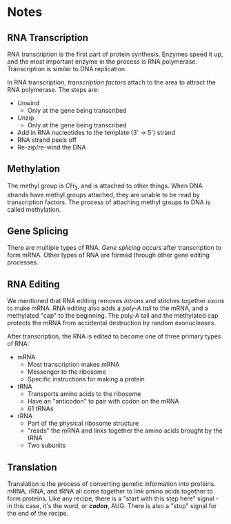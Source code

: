 # Notes

## RNA Transcription

RNA transcription is the first part of protein synthesis. Enzymes speed it up, and the most important enzyme in the process is RNA polymerase. Transcription is similar to DNA replication.

In RNA transcription, *transcription factors* attach to the area to attract the RNA polymerase. The steps are:

- Unwind
    - Only at the gene being transcribed
- Unzip
    - Only at the gene being transcribed
- Add in RNA nucleotides to the template (3' -> 5') strand
- RNA strand peels off
- Re-zip/re-wind the DNA

## Methylation

The methyl group is $CH_3$, and is attached to other things. When DNA strands have methyl groups attached, they are unable to be read by transcription factors. The process of attaching methyl groups to DNA is called methylation.

## Gene Splicing

There are multiple types of RNA. *Gene splicing* occurs after transcription to form mRNA. Other types of RNA are formed through other gene editing processes.

## RNA Editing

We mentioned that RNA editing removes *introns* and stitches together *exons* to make mRNA. RNA editing also adds a *poly-A tail* to the mRNA, and a methylated "cap" to the beginning. The poly-A tail and the methylated cap protects the mRNA from accidental destruction by random exonucleases.

After transcription, the RNA is edited to become one of three primary types of RNA:

- mRNA
    - Most transcription makes mRNA
    - Messenger to the ribosome
    - Specific instructions for making a protein
- tRNA
    - Transports amino acids to the ribosome
    - Have an "anticodon" to pair with codon on the mRNA
    - 61 tRNAs
- rRNA
    - Part of the physical ribosome structure
    - "reads" the mRNA and links together the amino acids brought by the tRNA
    - Two subunits

## Translation

Translation is the process of converting genetic information into proteins. mRNA, rRNA, and tRNA all come together to link amino acids together to form proteins. Like any recipe, there is a "start with this step here" signal - in this case, it's the word, or ***codon***, AUG. There is also a "stop" signal for the end of the recipe.
